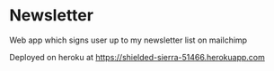 # Newsletter
Web app which signs user up to my newsletter list on mailchimp

Deployed on heroku at https://shielded-sierra-51466.herokuapp.com
